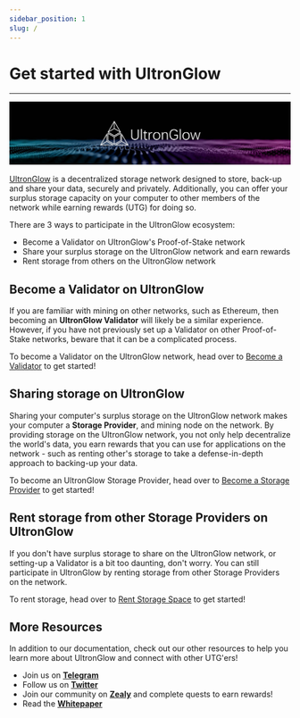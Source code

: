 ```yaml
---
sidebar_position: 1
slug: /
---
```

# Get started with UltronGlow
---

![UltronGlow_Banner.jpg](UltronGlow_Banner.jpg)

[UltronGlow](https://www.ultronglow.io) is a decentralized storage network designed to store,
back-up and share your data, securely and privately.  Additionally, you can offer your surplus
storage capacity on your computer to other members of the network while earning rewards (UTG)
for doing so. 

There are 3 ways to participate in the UltronGlow ecosystem:

* Become a Validator on UltronGlow's Proof-of-Stake network
* Share your surplus storage on the UltronGlow network and earn rewards
* Rent storage from others on the UltronGlow network

## Become a Validator on UltronGlow
If you are familiar with mining on other networks, such as Ethereum, then becoming an **UltronGlow Validator**
will likely be a similar experience.  However, if you have not previously set up a Validator
on other Proof-of-Stake networks, beware that it can be a complicated process.

To become a Validator on the UltronGlow network, head over to 
[Become a Validator](become-a-validator/get-started-validator.md) to get started!

## Sharing storage on UltronGlow
Sharing your computer's surplus storage on the UltronGlow network makes your
computer a **Storage Provider**, and mining node on the network. By providing storage on the UltronGlow
network, you not only help decentralize the world's data, you earn rewards that you can use for applications
on the network - such as renting other's storage to take a defense-in-depth approach to backing-up your data.

To become an UltronGlow Storage Provider, head over to
[Become a Storage Provider](become-a-storage-provider/get-started-storage-provider.md)
to get started!

## Rent storage from other Storage Providers on UltronGlow
If you don't have surplus storage to share on the UltronGlow network, or setting-up a Validator is a bit too
daunting, don't worry.  You can still participate in UltronGlow by renting storage from other Storage Providers on
the network.  

To rent storage, head over to [Rent Storage Space](rent-storage-space/get-started-renting.md) to get started!

## More Resources

In addition to our documentation, check out our other resources to help you learn more about
UltronGlow and connect with other UTG'ers!

* Join us on [**Telegram**](https://t.me/UltronGlowOfficial)
* Follow us on [**Twitter**](https://twitter.com/ultronglow)
* Join our community on [**Zealy**](https://zealy.io/c/ultronglow/questboard) and complete quests to earn rewards!
* Read the [**Whitepaper**](https://ultronglow.cdn.prismic.io/ultronglow/d6314945-bd40-415f-897f-cd39b7522aa9_UltronGlow-Whitepaper.pdf)


